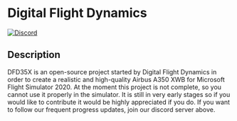 # Digital Flight Dynamics
[![Discord](https://img.shields.io/discord/808810478574501918.svg?label=&logo=discord&logoColor=ffffff&color=7289DA&labelColor=7289DA)](https://discord.gg/REGJgP4gZd)
## Description

DFD35X is an open-source project started by Digital Flight Dynamics in order to create a realistic and high-quality Airbus A350 XWB for Microsoft Flight Simulator 2020.
At the moment this project is not complete, so you cannot use it properly in the simulator. It is still in very early stages so if you would like to contribute it would be highly appreciated if you do. If you want to follow our frequent progress updates, join our discord server above.
